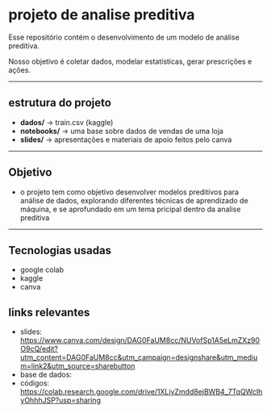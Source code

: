 # projeto de analise preditiva
Esse repositório contém o desenvolvimento de um modelo de análise preditiva.

Nosso objetivo é coletar dados, modelar estatísticas, gerar prescrições e ações.

---
## estrutura do projeto

- **dados/** → train.csv (kaggle)
- **notebooks/** → uma base sobre dados de vendas de uma loja
- **slides/** → apresentações e materiais de apoio feitos pelo canva

---
## Objetivo

- o projeto tem como objetivo desenvolver modelos preditivos para análise de dados, explorando diferentes técnicas de aprendizado de máquina, e se aprofundado em um tema pricipal dentro da analise preditiva
---
## Tecnologias usadas
- google colab
- kaggle
- canva

## links relevantes

- slides: https://www.canva.com/design/DAG0FaUM8cc/NUVofSp1A5eLmZXz90O9cQ/edit?utm_content=DAG0FaUM8cc&utm_campaign=designshare&utm_medium=link2&utm_source=sharebutton
- base de dados:
- códigos: https://colab.research.google.com/drive/1XLjvZmdd8ejBWB4_7TqQWcIhyOhhhJSP?usp=sharing
